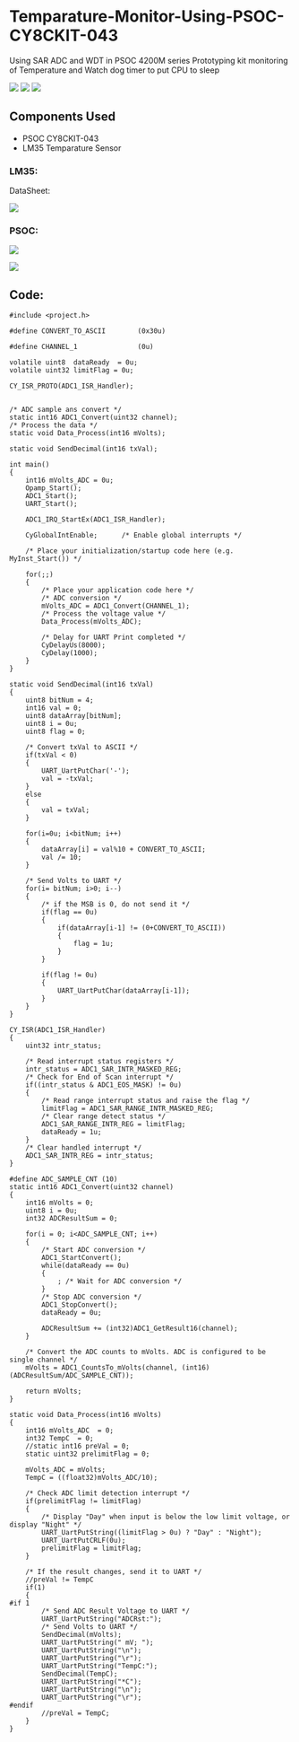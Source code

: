 # Temparature-Monitor-Using-PSOC-CY8CKIT-043
Using SAR ADC and WDT in PSOC 4200M series Prototyping kit monitoring of Temperature and Watch dog timer to put CPU to sleep

![](https://github.com/anoopcc99/Temparature-Monitor-Using-PSOC-CY8CKIT-043/blob/main/images/1604468252809.jpg)
![](https://www.cypress.com/sites/default/files/media-embed/1592591/Figure%204-4-1.jpg)
![](https://github.com/anoopcc99/Temparature-Monitor-Using-PSOC-CY8CKIT-043/blob/main/images/ice_screenshot_20201104-111306.png)

## Components Used
* PSOC CY8CKIT-043
* LM35 Temparature Sensor

### LM35:
DataSheet:

![](https://github.com/anoopcc99/Temparature-Monitor-Using-PSOC-CY8CKIT-043/blob/main/images/ice_screenshot_20200928-165630.png)

### PSOC:

![](https://github.com/anoopcc99/Temparature-Monitor-Using-PSOC-CY8CKIT-043/blob/main/images/ice_screenshot_20201104-111800.png)

![](https://github.com/anoopcc99/Temparature-Monitor-Using-PSOC-CY8CKIT-043/blob/main/images/ice_screenshot_20201104-111353.png)

## Code:
```
#include <project.h>

#define CONVERT_TO_ASCII    	(0x30u)

#define CHANNEL_1           	(0u)

volatile uint8  dataReady  = 0u;
volatile uint32 limitFlag = 0u;

CY_ISR_PROTO(ADC1_ISR_Handler);


/* ADC sample ans convert */
static int16 ADC1_Convert(uint32 channel);
/* Process the data */
static void Data_Process(int16 mVolts);

static void SendDecimal(int16 txVal);

int main()
{
    int16 mVolts_ADC = 0u;
    Opamp_Start();
    ADC1_Start();
    UART_Start();

    ADC1_IRQ_StartEx(ADC1_ISR_Handler);
    
    CyGlobalIntEnable;      /* Enable global interrupts */
    
    /* Place your initialization/startup code here (e.g. MyInst_Start()) */
    
    for(;;)
    {
        /* Place your application code here */
        /* ADC conversion */
		mVolts_ADC = ADC1_Convert(CHANNEL_1);
		/* Process the voltage value */
		Data_Process(mVolts_ADC);
		
		/* Delay for UART Print completed */
		CyDelayUs(8000);
        CyDelay(1000);
    }
}

static void SendDecimal(int16 txVal)
{
	uint8 bitNum = 4;
	int16 val = 0;
	uint8 dataArray[bitNum];
	uint8 i = 0u;
	uint8 flag = 0;
	
	/* Convert txVal to ASCII */
	if(txVal < 0)
	{
		UART_UartPutChar('-');
		val = -txVal;
	}
	else
	{
		val = txVal;
	}
	
	for(i=0u; i<bitNum; i++)
	{
		dataArray[i] = val%10 + CONVERT_TO_ASCII;
		val /= 10;
	}
	
	/* Send Volts to UART */
	for(i= bitNum; i>0; i--)
	{
		/* if the MSB is 0, do not send it */
		if(flag == 0u)
		{
			if(dataArray[i-1] != (0+CONVERT_TO_ASCII))
			{
				flag = 1u;
			}
		}
		
		if(flag != 0u)
		{
			UART_UartPutChar(dataArray[i-1]);
		}	
	}
}

CY_ISR(ADC1_ISR_Handler)
{
    uint32 intr_status;

    /* Read interrupt status registers */
    intr_status = ADC1_SAR_INTR_MASKED_REG;
    /* Check for End of Scan interrupt */
    if((intr_status & ADC1_EOS_MASK) != 0u)
    {
        /* Read range interrupt status and raise the flag */
        limitFlag = ADC1_SAR_RANGE_INTR_MASKED_REG;
        /* Clear range detect status */
        ADC1_SAR_RANGE_INTR_REG = limitFlag;
        dataReady = 1u;
    }
    /* Clear handled interrupt */
    ADC1_SAR_INTR_REG = intr_status;
}

#define ADC_SAMPLE_CNT (10)
static int16 ADC1_Convert(uint32 channel)
{
	int16 mVolts = 0; 
	uint8 i = 0u;
	int32 ADCResultSum = 0;
	
	for(i = 0; i<ADC_SAMPLE_CNT; i++)
	{
	    /* Start ADC conversion */
	    ADC1_StartConvert();
		while(dataReady == 0u)
	    {
	        ; /* Wait for ADC conversion */
	    }
	    /* Stop ADC conversion */		
	    ADC1_StopConvert();
		dataReady = 0u;
		
		ADCResultSum += (int32)ADC1_GetResult16(channel);
	}

    /* Convert the ADC counts to mVolts. ADC is configured to be single channel */
	mVolts = ADC1_CountsTo_mVolts(channel, (int16)(ADCResultSum/ADC_SAMPLE_CNT));
	
	return mVolts;
}

static void Data_Process(int16 mVolts)
{
    int16 mVolts_ADC  = 0; 
	int32 TempC  = 0;
    //static int16 preVal = 0;
	static uint32 prelimitFlag = 0;
	
	mVolts_ADC = mVolts;
	TempC = ((float32)mVolts_ADC/10);
	
    /* Check ADC limit detection interrupt */
	if(prelimitFlag != limitFlag)
	{
		/* Display "Day" when input is below the low limit voltage, or display "Night" */
		UART_UartPutString((limitFlag > 0u) ? "Day" : "Night");
		UART_UartPutCRLF(0u);
		prelimitFlag = limitFlag;
	}
    
    /* If the result changes, send it to UART */
    //preVal != TempC
    if(1)
    {    
#if 1
		/* Send ADC Result Voltage to UART */
		UART_UartPutString("ADCRst:");
	    /* Send Volts to UART */
		SendDecimal(mVolts);
	    UART_UartPutString(" mV; ");
        UART_UartPutString("\n");
        UART_UartPutString("\r");
        UART_UartPutString("TempC:");
        SendDecimal(TempC);
        UART_UartPutString("*C");
        UART_UartPutString("\n");
        UART_UartPutString("\r");
#endif			
        //preVal = TempC;
    }
}
```
